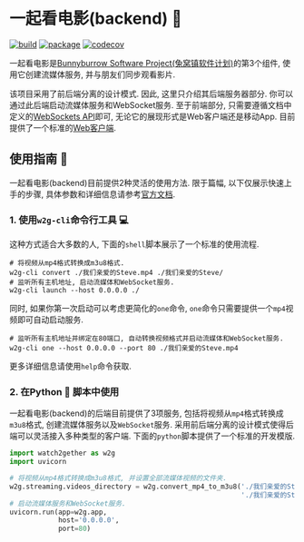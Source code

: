 # 一起看电影(backend) 🎦

[![build](https://github.com/sun1638650145/bunnyburrow-watch2gether-backend/actions/workflows/build.yml/badge.svg)](https://github.com/sun1638650145/bunnyburrow-watch2gether-backend/actions/workflows/build.yml) [![package](https://github.com/sun1638650145/bunnyburrow-watch2gether-backend/actions/workflows/package.yml/badge.svg)](https://github.com/sun1638650145/bunnyburrow-watch2gether-backend/actions/workflows/package.yml) [![codecov](https://codecov.io/gh/sun1638650145/bunnyburrow-watch2gether-backend/branch/master/graph/badge.svg?token=2OCJQLENZ5)](https://codecov.io/gh/sun1638650145/bunnyburrow-watch2gether-backend)

一起看电影是[Bunnyburrow Software Project(兔窝镇软件计划)](https://github.com/sun1638650145/bunnyburrow)的第3个组件, 使用它创建流媒体服务, 并与朋友们同步观看影片. 

该项目采用了前后端分离的设计模式. 因此, 这里只介绍其后端服务器部分. 你可以通过此后端启动流媒体服务和WebSocket服务. 至于前端部分, 只需要遵循文档中定义的[WebSockets API](https://github.com/sun1638650145/bunnyburrow-watch2gether-backend/blob/master/docs/websockets.md)即可, 无论它的展现形式是Web客户端还是移动App. 目前提供了一个标准的[Web客户端](https://github.com/sun1638650145/bunnyburrow-watch2gether-web).

## 使用指南 🧭

一起看电影(backend)目前提供2种灵活的使用方法. 限于篇幅, 以下仅展示快速上手的步骤, 具体参数和详细信息请参考[官方文档](https://github.com/sun1638650145/bunnyburrow-watch2gether-backend/tree/master/docs).

### 1. 使用`w2g-cli`命令行工具 💻

这种方式适合大多数的人, 下面的`shell`脚本展示了一个标准的使用流程.

```shell
# 将视频从mp4格式转换成m3u8格式.
w2g-cli convert ./我们亲爱的Steve.mp4 ./我们亲爱的Steve/
# 监听所有主机地址, 启动流媒体和WebSocket服务.
w2g-cli launch --host 0.0.0.0 ./
```

同时, 如果你第一次启动可以考虑更简化的`one`命令, `one`命令只需要提供一个`mp4`视频即可自动启动服务.

```shell
# 监听所有主机地址并绑定在80端口, 自动转换视频格式并启动流媒体和WebSocket服务.
w2g-cli one --host 0.0.0.0 --port 80 ./我们亲爱的Steve.mp4
```

更多详细信息请使用`help`命令获取.

### 2. 在Python 🐍 脚本中使用

一起看电影(backend)的后端目前提供了3项服务, 包括将视频从`mp4`格式转换成`m3u8`格式, 创建流媒体服务以及`WebSocket`服务. 采用前后端分离的设计模式使得后端可以灵活接入多种类型的客户端. 下面的`python`脚本提供了一个标准的开发模版.

```python
import watch2gether as w2g
import uvicorn

# 将视频从mp4格式转换成m3u8格式, 并设置全部流媒体视频的文件夹.
w2g.streaming.videos_directory = w2g.convert_mp4_to_m3u8('./我们亲爱的Steve.mp4',
                                                         './我们亲爱的Steve/')
# 启动流媒体服务和WebSocket服务.
uvicorn.run(app=w2g.app,
            host='0.0.0.0',
            port=80)
```
